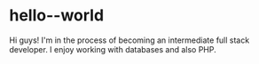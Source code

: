 # hello--world

Hi guys!
I'm in the process of becoming an intermediate full stack developer. I enjoy working with databases and also PHP.  
